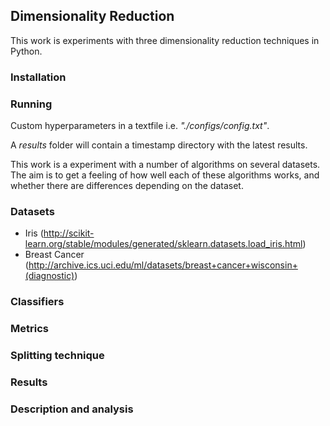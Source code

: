 ## Dimensionality Reduction
This work is experiments with three dimensionality reduction techniques in Python.

### Installation

### Running

Custom hyperparameters in a textfile i.e. _"./configs/config.txt"_.


A _results_ folder will contain a timestamp directory with the latest results.

This work is a experiment with a number of algorithms on several datasets.
The aim is to get a feeling of how well each of these algorithms works, 
and whether there are differences depending on the dataset.

### Datasets
* Iris (http://scikit-learn.org/stable/modules/generated/sklearn.datasets.load_iris.html) 
* Breast Cancer (http://archive.ics.uci.edu/ml/datasets/breast+cancer+wisconsin+(diagnostic))

### Classifiers

### Metrics

### Splitting technique

### Results

### Description and analysis